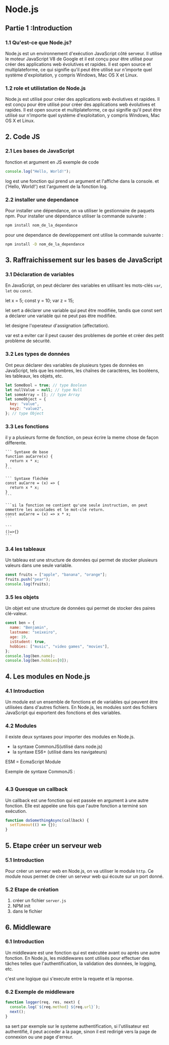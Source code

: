 # Node.js

## Partie 1 :Introduction

### 1.1 Qu'est-ce que Node.js?

Node.js est un environnement d'exécution JavaScript côté serveur. Il utilise le moteur JavaScript V8 de Google et il est conçu pour être utilisé pour créer des applications web évolutives et rapides. Il est open source et multiplateforme, ce qui signifie qu'il peut être utilisé sur n'importe quel système d'exploitation, y compris Windows, Mac OS X et Linux.

### 1.2 role et utilistation de Node.js

Node.js est utilisé pour créer des applications web évolutives et rapides. Il est conçu pour être utilisé pour créer des applications web évolutives et rapides. Il est open source et multiplateforme, ce qui signifie qu'il peut être utilisé sur n'importe quel système d'exploitation, y compris Windows, Mac OS X et Linux.

## 2. Code JS

### 2.1 Les bases de JavaScript

fonction et argument en JS
exemple de code

```javascript
console.log("Hello, World!");
```

log est une fonction qui prend un argument et l'affiche dans la console.
et ('Hello, World!') est l'argument de la fonction log.

### 2.2 installer une dependance

Pour installer une dépendance, on va utiliser le gestionnaire de paquets npm. Pour installer une dépendance utiliser la commande suivante :

```bash
npm install nom_de_la_dependance
```

pour une dependance de developpement ont utilise la commande suivante :

```bash
npm install -D nom_de_la_dependance
```

## 3. Raffraichissement sur les bases de JavaScript

### 3.1 Déclaration de variables

En JavaScript, on peut déclarer des variables en utilisant les mots-clés `var`, `let` ou `const`.

let x = 5;
const y = 10;
var z = 15;

let sert a déclarer une variable qui peut être modifiée, tandis que const sert a déclarer une variable qui ne peut pas être modifiée.

let designe l'operateur d'assignation (affectation).

var est a eviter car il peut causer des problemes de portée et créer des petit problème de sécurité.

### 3.2 Les types de données

Ont peux déclarer des variables de plusieurs types de données en JavaScript, tels que les nombres, les chaînes de caractères, les booléens, les tableaux, les objets, etc.

```javascript
let SomeBool = true; // type Boolean
let nullValue = null; // type Null
let someArray = []; // type Array
let someObject = {
  key: "value",
  key2: "value2",
}; // type Object
```

### 3.3 Les fonctions

il y a plusieurs forme de fonction, on peux écrire la meme chose de façon differente.

    ``` Syntaxe de base
    function auCarre(x) {
      return x * x;
    }
    ```

    ``` Syntaxe fléchée
    const auCarre = (x) => {
      return x * x;
    }
    ```

    ```si la fonction ne contient qu'une seule instruction, on peut ommettre les accolades et le mot-clé return.
    const auCarre = (x) => x * x;
    ```

    ```
    ()=>{}
    ```

### 3.4 les tableaux

Un tableau est une structure de données qui permet de stocker plusieurs valeurs dans une seule variable.

```javascript
const fruits = ["apple", "banana", "orange"];
fruits.push("pear");
console.log(fruits);
```

### 3.5 les objets

Un objet est une structure de données qui permet de stocker des paires clé-valeur.

```javascript
const ben = {
  name: "Benjamin",
  lastname: "seixeiro",
  age: 19,
  isStudent: true,
  hobbies: ["music", "video games", "movies"],
};
console.log(ben.name);
console.log(ben.hobbies[0]);
```

## 4. Les modules en Node.js

### 4.1 Introduction

Un module est un ensemble de fonctions et de variables qui peuvent être utilisées dans d'autres fichiers. En Node.js, les modules sont des fichiers JavaScript qui exportent des fonctions et des variables.

### 4.2 Modules

il existe deux syntaxes pour importer des modules en Node.js.

- la syntaxe CommonJS(utilisé dans node.js)
- la syntaxe ES6+ (utilisé dans les navigateurs)

ESM = EcmaScript Module

Exemple de syntaxe CommonJS :

```javascript

```

### 4.3 Quesque un callback

Un callback est une fonction qui est passée en argument à une autre fonction. Elle est appelée une fois que l'autre fonction a terminé son exécution.

```javascript
function doSomethingAsync(callback) {
  setTimeout(() => {});
}
```

## 5. Etape créer un serveur web

### 5.1 Introduction

Pour créer un serveur web en Node.js, on va utiliser le module `http`. Ce module nous permet de créer un serveur web qui écoute sur un port donné.

### 5.2 Etape de création

1. créer un fichier `server.js`
2. NPM init
3. dans le fichier

## 6. Middleware

### 6.1 Introduction

Un middleware est une fonction qui est exécutée avant ou après une autre fonction. En Node.js, les middlewares sont utilisés pour effectuer des tâches telles que l'authentification, la validation des données, le logging, etc.

c'est une logique qui s'execute entre la requete et la reponse.

### 6.2 Exemple de middleware

```javascript
function logger(req, res, next) {
  console.log(`${req.method} ${req.url}`);
  next();
}
```

sa sert par exemple sur le systeme authentification, si l'utilisateur est authentifié, il peut acceder a la page, sinon il est redirigé vers la page de connexion ou une page d'erreur.

